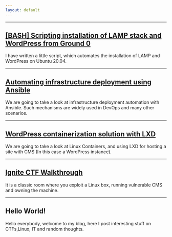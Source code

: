 ```yaml
---
layout: default
---
```


* * *

## [[BASH] Scripting installation of LAMP stack and WordPress from Ground 0](./lamp-wp.html)
I have written a little script, which automates the installation of LAMP and WordPress on Ubuntu 20.04.
* * *
## [Automating infrastructure deployment using Ansible](./ansible-intro.html)
We are going to take a look at infrastructure deployment automation with Ansible. Such mechanisms are widely used in DevOps and many other scenarios.
* * *
## [WordPress containerization solution with LXD](./lxd-wordpress.html)
We are going to take a look at Linux Containers, and using LXD for hosting a site with CMS (In this case a WordPress instance).
* * *
## [Ignite CTF Walkthrough ](./ignite-README.html)
It is a classic room where you exploit a Linux box, running vulnerable CMS and owning the machine.
* * *
## Hello World!
Hello everybody, welcome to my blog, here I post interesting stuff on CTFs,Linux, IT and random thoughts.
